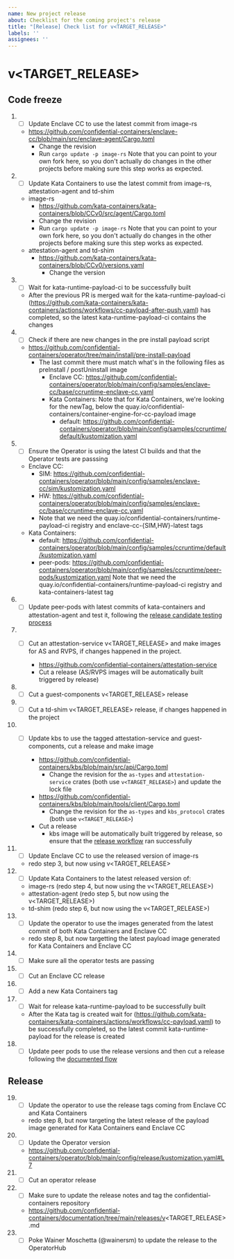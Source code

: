 ```yaml
---
name: New project release
about: Checklist for the coming project's release
title: "[Release] Check list for v<TARGET_RELEASE>"
labels: ''
assignees: ''
---
```


# v<TARGET_RELEASE>

## Code freeze

1. - [ ] Update Enclave CC to use the latest commit from image-rs

    * https://github.com/confidential-containers/enclave-cc/blob/main/src/enclave-agent/Cargo.toml
      * Change the revision
      * Run `cargo update -p image-rs`
        Note that you can point to your own fork here, so you don't actually do changes in the other projects
        before making sure this step works as expected.

2. - [ ] Update Kata Containers to use the latest commit from image-rs, attestation-agent and td-shim

    * image-rs
      * https://github.com/kata-containers/kata-containers/blob/CCv0/src/agent/Cargo.toml
      * Change the revision
      * Run `cargo update -p image-rs`
          Note that you can point to your own fork here, so you don't actually do changes in the other projects
          before making sure this step works as expected.
    * attestation-agent and td-shim
      * https://github.com/kata-containers/kata-containers/blob/CCv0/versions.yaml
        * Change the version

3. - [ ] Wait for kata-runtime-payload-ci to be successfully built
    * After the previous PR is merged wait for the kata-runtime-payload-ci (https://github.com/kata-containers/kata-containers/actions/workflows/cc-payload-after-push.yaml) has completed, so the latest kata-runtime-payload-ci contains the changes

4. - [ ] Check if there are new changes in the pre install payload script

    * https://github.com/confidential-containers/operator/tree/main/install/pre-install-payload
      * The last commit there must match what's in the following files as preInstall / postUninstall image
        * Enclave CC: https://github.com/confidential-containers/operator/blob/main/config/samples/enclave-cc/base/ccruntime-enclave-cc.yaml
        * Kata Containers:
              Note that for Kata Containers, we're looking for the newTag, below the quay.io/confidential-containers/container-engine-for-cc-payload image
          * default: https://github.com/confidential-containers/operator/blob/main/config/samples/ccruntime/default/kustomization.yaml

5. - [ ] Ensure the Operator is using the latest CI builds and that the Operator tests are passsing

    * Enclave CC:
      * SIM: https://github.com/confidential-containers/operator/blob/main/config/samples/enclave-cc/sim/kustomization.yaml
      * HW: https://github.com/confidential-containers/operator/blob/main/config/samples/enclave-cc/base/ccruntime-enclave-cc.yaml
      * Note that we need the quay.io/confidential-containers/runtime-payload-ci registry and enclave-cc-{SIM,HW}-latest tags
    * Kata Containers:
      * default: https://github.com/confidential-containers/operator/blob/main/config/samples/ccruntime/default/kustomization.yaml
      * peer-pods: https://github.com/confidential-containers/operator/blob/main/config/samples/ccruntime/peer-pods/kustomization.yaml
          Note that we need the quay.io/confidential-containers/runtime-payload-ci registry and kata-containers-latest tag

6. - [ ] Update peer-pods with latest commits of kata-containers and attestation-agent and test it, following the [release candidate testing process](https://github.com/confidential-containers/cloud-api-adaptor/blob/main/docs/Release-Process.md#release-candidate-testing)
    
7. - [ ] Cut an attestation-service v<TARGET_RELEASE> and make images for AS and RVPS, if changes happened in the project.

       * https://github.com/confidential-containers/attestation-service
       * Cut a release (AS/RVPS images will be automatically built triggered by release)

8. - [ ] Cut a guest-components v<TARGET_RELEASE> release

9. - [ ] Cut a td-shim v<TARGET_RELEASE> release, if changes happened in the project

10. - [ ] Update kbs to use the tagged attestation-service and guest-components, cut a release and make image

       * https://github.com/confidential-containers/kbs/blob/main/src/api/Cargo.toml
         * Change the revision for the `as-types` and `attestation-service` crates (both use `v<TARGET_RELEASE>`) and update the lock file
       * https://github.com/confidential-containers/kbs/blob/main/tools/client/Cargo.toml
         * Change the revision for the `as-types` and `kbs_protocol` crates (both use `v<TARGET_RELEASE>`)
       * Cut a release
         * kbs image will be automatically built triggered by release, so ensure that the [release workflow](https://github.com/confidential-containers/kbs/actions/workflows/release.yaml) ran successfully

11. - [ ] Update Enclave CC to use the released version of image-rs

    * redo step 3, but now using v<TARGET_RELEASE>

12. - [ ] Update Kata Containers to the latest released version of:

    * image-rs (redo step 4, but now using the v<TARGET_RELEASE>)
    * attestation-agent (redo step 5, but now using the v<TARGET_RELEASE>)
    * td-shim (redo step 6, but now using the v<TARGET_RELEASE>)

13. - [ ] Update the operator to use the images generated from the latest commit of both Kata Containers and Enclave CC

    * redo step 8, but now targetting the latest payload image generated for Kata Containers and Enclave CC

14. - [ ] Make sure all the operator tests are passing

15. - [ ] Cut an Enclave CC release

16. - [ ] Add a new Kata Containers tag

17. - [ ] Wait for release kata-runtime-payload to be successfully built
    * After the Kata tag is created wait for (https://github.com/kata-containers/kata-containers/actions/workflows/cc-payload.yaml) to be successfully completed, so the latest commit kata-runtime-payload for the release is created

18. - [ ] Update peer pods to use the release versions and then cut a release following the [documented flow](https://github.com/confidential-containers/cloud-api-adaptor/blob/main/docs/Release-Process.md#cutting-releases)

## Release


19. - [ ] Update the operator to use the release tags coming from Enclave CC and Kata Containers

    * redo step 8, but now targeting the latest release of the payload image generated for Kata Containers eand Enclave CC

20. - [ ] Update the Operator version

    * https://github.com/confidential-containers/operator/blob/main/config/release/kustomization.yaml#L7

21. - [ ] Cut an operator release

22. - [ ] Make sure to update the release notes and tag the confidential-containers repository

    * https://github.com/confidential-containers/documentation/tree/main/releases/v<TARGET_RELEASE>.md

23. - [ ] Poke Wainer Moschetta (@wainersm) to update the release to the OperatorHub
